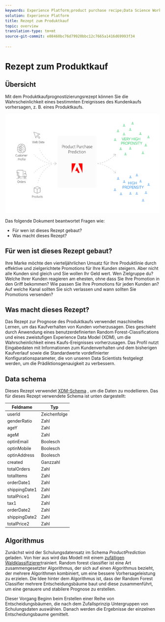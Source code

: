 ```yaml
---
keywords: Experience Platform;product purchase recipe;Data Science Workspace;popular topics
solution: Experience Platform
title: Rezept zum Produktkauf
topic: overview
translation-type: tm+mt
source-git-commit: e08460bc76d79920bbc12c7665a1416d69993f34

---
```



# Rezept zum Produktkauf

## Übersicht

Mit dem Produktkaufprognostizierungsrezept können Sie die Wahrscheinlichkeit eines bestimmten Ereignisses des Kundenkaufs vorhersagen, z. B. eines Produktkaufs.

![](../images/pre-built-recipes/ppp_bigpicture.png)

Das folgende Dokument beantwortet Fragen wie:
* Für wen ist dieses Rezept gebaut?
* Was macht dieses Rezept?

## Für wen ist dieses Rezept gebaut?

Ihre Marke möchte den vierteljährlichen Umsatz für Ihre Produktlinie durch effektive und zielgerichtete Promotions für Ihre Kunden steigern. Aber nicht alle Kunden sind gleich und Sie wollen Ihr Geld wert. Wen Zielgruppe du? Welche Ihrer Kunden reagieren am ehesten, ohne dass Sie Ihre Promotion in den Griff bekommen? Wie passen Sie Ihre Promotions für jeden Kunden an? Auf welche Kanal sollten Sie sich verlassen und wann sollten Sie Promotions versenden?

## Was macht dieses Rezept?

Das Rezept zur Prognose des Produktkaufs verwendet maschinelles Lernen, um das Kaufverhalten von Kunden vorherzusagen. Dies geschieht durch Anwendung eines benutzerdefinierten Random Forest-Classifications und eines zweistufigen Experience Data Model (XDM), um die Wahrscheinlichkeit eines Kaufs-Ereignisses vorherzusagen. Das Profil nutzt Eingabedaten mit Informationen zum Kundenverhalten und dem bisherigen Kaufverlauf sowie die Standardwerte vordefinierter Konfigurationsparameter, die von unseren Data Scientists festgelegt werden, um die Prädiktionsgenauigkeit zu verbessern.

## Data schema

Dieses Rezept verwendet [XDM-Schema](../../xdm/home.md) , um die Daten zu modellieren. Das für dieses Rezept verwendete Schema ist unten dargestellt:

| Feldname | Typ |
--- | ---
| userId | Zeichenfolge |
| genderRatio | Zahl |
| ageY | Zahl |
| ageM | Zahl |
| optinEmail | Boolesch |
| optinMobile | Boolesch |
| optinAddress | Boolesch |
| created | Ganzzahl |
| totalOrders | Zahl |
| totalItems | Zahl |
| orderDate1 | Zahl |
| shippingDate1 | Zahl |
| totalPrice1 | Zahl |
| tax1 | Zahl |
| orderDate2 | Zahl |
| shippingDate2 | Zahl |
| totalPrice2 | Zahl |


## Algorithmus

Zunächst wird der Schulungsdatensatz im Schema *ProductPrediction* geladen. Von hier aus wird das Modell mit einem [zufälligen Waldklassifizierer](https://scikit-learn.org/stable/modules/generated/sklearn.ensemble.RandomForestClassifier.html)trainiert. Random forest classifier ist eine Art zusammengesetzter Algorithmus, der sich auf einen Algorithmus bezieht, der mehrere Algorithmen kombiniert, um eine bessere Vorhersageleistung zu erzielen. Die Idee hinter dem Algorithmus ist, dass der Random Forest Classifier mehrere Entscheidungsbäume baut und diese zusammenführt, um eine genauere und stabilere Prognose zu erstellen.

Dieser Vorgang Beginn beim Erstellen einer Reihe von Entscheidungsbäumen, die nach dem Zufallsprinzip Untergruppen von Schulungsdaten auswählen. Danach werden die Ergebnisse der einzelnen Entscheidungsbaume gemittelt.